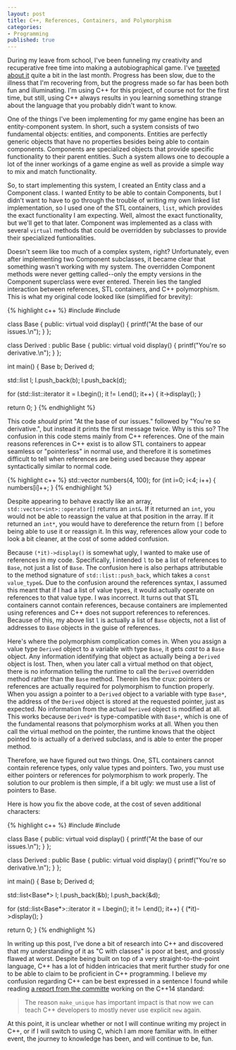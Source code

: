 ```yaml
---
layout: post
title: C++, References, Containers, and Polymorphism
categories:
- Programming
published: true
---
```

During my leave from school, I've been funneling my creativity and recuperative free time into making a autobiographical game. I've [tweeted about it](https://twitter.com/starla4444) quite a bit in the last month. Progress has been slow, due to the illness that I'm recovering from, but the progress made so far has been both fun and illuminating. I'm using C++ for this project, of course not for the first time, but still, using C++ always results in you learning something strange about the language that you probably didn't want to know.

One of the things I've been implementing for my game engine has been an entity-component system. In short, such a system consists of two fundamental objects: entities, and components. Entities are perfectly generic objects that have no properties besides being able to contain components. Components are specialized objects that provide specific functionality to their parent entities. Such a system allows one to decouple a lot of the inner workings of a game engine as well as provide a simple way to mix and match functionality.

So, to start implementing this system, I created an Entity class and a Component class. I wanted Entity to be able to contain Components, but I didn't want to have to go through the trouble of writing my own linked list implementation, so I used one of the STL containers, `list`, which provides the exact functionality I am expecting. Well, almost the exact functionality, but we'll get to that later. Component was implemented as a class with several `virtual` methods that could be overridden by subclasses to provide their specialized funtionalities.

Doesn't seem like too much of a complex system, right? Unfortunately, even after implementing two Component subclasses, it became clear that something wasn't working with my system. The overridden Component methods were never getting called--only the empty versions in the Component superclass were ever entered. Therein lies the tangled interaction between references, STL containers, and C++ polymorphism. This is what my original code looked like (simplified for brevity):

{% highlight c++ %}
#include <list>
#include <cstdio>

class Base {
  public:
    virtual void display() { printf("At the base of our issues.\n"); }
};

class Derived : public Base {
  public:
    virtual void display() { printf("You're so derivative.\n"); }
};

int main()
{
  Base b;
  Derived d;
  
  std::list<Base> l;
  l.push_back(b);
  l.push_back(d);
  
  for (std::list<Base>::iterator it = l.begin(); it != l.end(); it++)
  {
    it->display();
  }
  
  return 0;
}
{% endhighlight %}

This code *should* print "At the base of our issues." followed by "You're so derivative.", but instead it prints the first message twice. Why is this so? The confusion in this code stems mainly from C++ references. One of the main reasons references in C++ exist is to allow STL containers to appear seamless or "pointerless" in normal use, and therefore it is sometimes difficult to tell when references are being used because they appear syntactically similar to normal code.

{% highlight c++ %}
std::vector<int> numbers(4, 100);
for (int i=0; i<4; i++)
{
  numbers[i]++;
}
{% endhighlight %}

Despite appearing to behave exactly like an array, `std::vector<int>::operator[]` returns an `int&`. If it returned an `int`, you would not be able to reassign the value at that position in the array. If it returned an `int*`, you would have to dereference the return from `[]` before being able to use it or reassign it. In this way, references allow your code to look a bit cleaner, at the cost of some added confusion.

Because `(*it)->display()` is somewhat ugly, I wanted to make use of references in my code. Specifically, I intended `l` to be a list of references to `Base`, not just a list of `Base`. The confusion here is also perhaps attributable to the method signature of `std::list::push_back`, which takes a `const value_type&`. Due to the confusion around the references syntax, I assumed this meant that if I had a list of value types, it would actually operate on references to that value type. I was incorrect. It turns out that STL containers cannot contain references, because containers are implemented using references and C++ does not support references to references. Because of this, my above list `l` is actually a list of `Base` objects, not a list of addresses to `Base` objects in the guise of references.

Here's where the polymorphism complication comes in. When you assign a value type `Derived` object to a variable with type `Base`, it gets *cast* to a `Base` object. Any information identifying that object as actually being a `Derived` object is lost. Then, when you later call a virtual method on that object, there is no information telling the runtime to call the `Derived` overridden method rather than the `Base` method. Therein lies the crux: pointers or references are actually required for polymorphism to function properly. When you assign a pointer to a `Derived` object to a variable with type `Base*`, the address of the `Derived` object is stored at the requested pointer, just as expected. No information from the actual `Derived` object is modified at all. This works because `Derived*` is type-compatible with `Base*`, which is one of the fundamental reasons that polymorphism works at all. When you then call the virtual method on the pointer, the runtime knows that the object pointed to is actually of a derived subclass, and is able to enter the proper method.

Therefore, we have figured out two things. One, STL containers cannot contain reference types, only value types and pointers. Two, you must use either pointers or references for polymorphism to work properly. The solution to our problem is then simple, if a bit ugly: we must use a list of pointers to Base.

Here is how you fix the above code, at the cost of seven additional characters:

{% highlight c++ %}
#include <list>
#include <cstdio>

class Base {
  public:
    virtual void display() { printf("At the base of our issues.\n"); }
};

class Derived : public Base {
  public:
    virtual void display() { printf("You're so derivative.\n"); }
};

int main()
{
  Base b;
  Derived d;
  
  std::list<Base*> l;
  l.push_back(&b);
  l.push_back(&d);
  
  for (std::list<Base*>::iterator it = l.begin(); it != l.end(); it++)
  {
    (*it)->display();
  }
  
  return 0;
}
{% endhighlight %}

In writing up this post, I've done a bit of research into C++ and discovered that my understanding of it as "C with classes" is poor at best, and grossly flawed at worst. Despite being built on top of a very straight-to-the-point language, C++ has a lot of hidden intricacies that merit further study for one to be able to claim to be proficient in C++ programming. I believe my confusion regarding C++ can be best expressed in a sentence I found while reading [a report from the committe](http://isocpp.org/blog/2013/04/trip-report-iso-c-spring-2013-meeting) working on the C++14 standard:

> The reason `make_unique` has important impact is that now we can teach C++ developers to mostly never use explicit `new` again.

At this point, it is unclear whether or not I will continue writing my project in C++, or if I will switch to using C, which I am more familiar with. In either event, the journey to knowledge has been, and will continue to be, fun.
